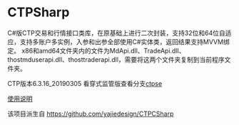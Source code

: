 # CTPSharp
C#版CTP交易和行情接口类库，在原基础上进行二次封装，支持32位和64位自适应，支持多账户多实例，入参和出参全部使用C#实体类，返回结果支持MVVM绑定。
x86和amd64文件夹内的文件为MdApi.dll、TradeApi.dll、thostmduserapi.dll、thosttraderapi.dll，需要将这两个文件夹复制到当前程序文件夹。

CTP版本6.3.16_20190305
看穿式监管版查看分支[ctpse](https://github.com/nonultimate/CTPSharp/tree/ctpse)

[使用说明](https://github.com/nonultimate/CTPSharp/wiki)

该项目派生自 https://github.com/yajiedesign/CTPCSharp
